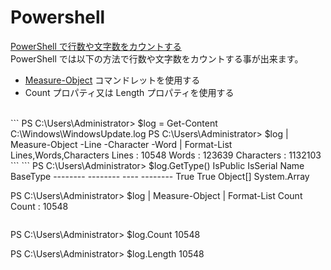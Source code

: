 # Powershell

[PowerShell で行数や文字数をカウントする](https://operationslab.wordpress.com/2013/03/12/powershell-%E3%81%A7%E8%A1%8C%E6%95%B0%E3%82%84%E6%96%87%E5%AD%97%E6%95%B0%E3%82%92%E3%82%AB%E3%82%A6%E3%83%B3%E3%83%88%E3%81%99%E3%82%8B/)<br>
PowerShell では以下の方法で行数や文字数をカウントする事が出来ます。
- [Measure-Object](http://technet.microsoft.com/ja-jp/library/hh849965.aspx) コマンドレットを使用する
- Count プロパティ又は Length プロパティを使用する
<br>
```
PS C:\Users\Administrator> $log = Get-Content C:\Windows\WindowsUpdate.log
PS C:\Users\Administrator> $log | Measure-Object -Line -Character -Word | Format-List Lines,Words,Characters
Lines      : 10548
Words      : 123639
Characters : 1132103
```
```
PS C:\Users\Administrator> $log.GetType()
IsPublic IsSerial Name     BaseType
-------- -------- ----     --------
True     True     Object[] System.Array
 
PS C:\Users\Administrator> $log | Measure-Object | Format-List Count
Count : 10548
```
```
PS C:\Users\Administrator> $log.Count
10548
 
PS C:\Users\Administrator> $log.Length
10548
```




